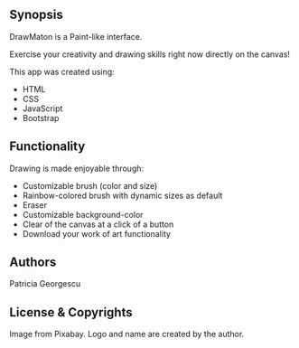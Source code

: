  
## Synopsis

DrawMaton is a Paint-like interface. 

Exercise your creativity and drawing skills right now directly on the canvas! 

This app was created using:

* HTML
* CSS
* JavaScript
* Bootstrap

## Functionality

Drawing is made enjoyable through:
* Customizable brush (color and size) 
* Rainbow-colored brush with dynamic sizes as default
* Eraser
* Customizable background-color
* Clear of the canvas at a click of a button
* Download your work of art functionality

## Authors

Patricia Georgescu

## License & Copyrights
Image from Pixabay.
Logo and name are created by the author.
